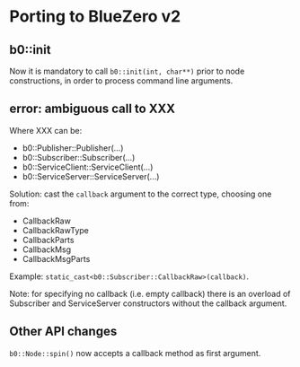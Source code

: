 # Porting to BlueZero v2

## b0::init

Now it is mandatory to call `b0::init(int, char**)` prior to node constructions, in order to process command line arguments.

## error: ambiguous call to XXX

Where XXX can be:

 - b0::Publisher::Publisher(...)
 - b0::Subscriber::Subscriber(...)
 - b0::ServiceClient::ServiceClient(...)
 - b0::ServiceServer::ServiceServer(...)

Solution: cast the `callback` argument to the correct type, choosing one from:

 - CallbackRaw
 - CallbackRawType
 - CallbackParts
 - CallbackMsg<T>
 - CallbackMsgParts<T>

Example: `static_cast<b0::Subscriber::CallbackRaw>(callback)`.

Note: for specifying no callback (i.e. empty callback) there is an overload of Subscriber and ServiceServer constructors without the callback argument.

## Other API changes

`b0::Node::spin()` now accepts a callback method as first argument.

